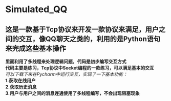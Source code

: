 # Simulated_QQ
## 这是一款基于Tcp协议来开发一款协议来满足，用户之间的交互，像QQ聊天之类的，利用的是Python语句来完成这些基本操作  
**里面利用了多线程来处理逻辑问题，代码是初步编写交互方式**  
**代码主要是练习，Tcp协议中Socket编程的一款练习，可以满足基本的交互**  
*可以下载下来在Pycharm中运行交互，实现了一下基本功能：*  
**1.获取在线用户**  
**2.获取历史消息**  
**3.用户与用户之间的消息连通使用了多线程编写，不会出现阻塞现象**  
